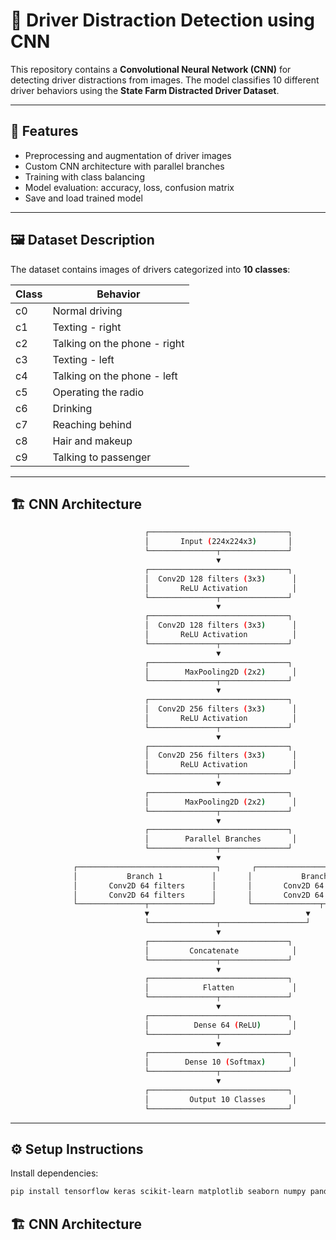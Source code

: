 # 🚗 Driver Distraction Detection using CNN

This repository contains a **Convolutional Neural Network (CNN)** for detecting driver distractions from images. The model classifies 10 different driver behaviors using the **State Farm Distracted Driver Dataset**.

---

## 🔹 Features

- Preprocessing and augmentation of driver images
- Custom CNN architecture with parallel branches
- Training with class balancing
- Model evaluation: accuracy, loss, confusion matrix
- Save and load trained model

---

## 🖼️ Dataset Description

The dataset contains images of drivers categorized into **10 classes**:

| Class | Behavior                       |
|-------|--------------------------------|
| c0    | Normal driving                 |
| c1    | Texting - right                |
| c2    | Talking on the phone - right   |
| c3    | Texting - left                 |
| c4    | Talking on the phone - left    |
| c5    | Operating the radio            |
| c6    | Drinking                       |
| c7    | Reaching behind                |
| c8    | Hair and makeup                |
| c9    | Talking to passenger           |

---

## 🏗️ CNN Architecture
```bash
                              ┌───────────────────────────────┐
                              │       Input (224x224x3)       │
                              └───────────────┬───────────────┘
                                              ▼
                              ┌───────────────────────────────┐
                              │  Conv2D 128 filters (3x3)      │
                              │       ReLU Activation          │
                              └───────────────┬───────────────┘
                                              ▼
                              ┌───────────────────────────────┐
                              │  Conv2D 128 filters (3x3)      │
                              │       ReLU Activation          │
                              └───────────────┬───────────────┘
                                              ▼
                              ┌───────────────────────────────┐
                              │        MaxPooling2D (2x2)      │
                              └───────────────┬───────────────┘
                                              ▼
                              ┌───────────────────────────────┐
                              │  Conv2D 256 filters (3x3)      │
                              │       ReLU Activation          │
                              └───────────────┬───────────────┘
                                              ▼
                              ┌───────────────────────────────┐
                              │  Conv2D 256 filters (3x3)      │
                              │       ReLU Activation          │
                              └───────────────┬───────────────┘
                                              ▼
                              ┌───────────────────────────────┐
                              │        MaxPooling2D (2x2)      │
                              └───────────────┬───────────────┘
                                              ▼
                              ┌───────────────────────────────┐
                              │        Parallel Branches       │
                              └───────────────┬───────────────┘
                                              ▼
              ┌───────────────────────────────┐       ┌───────────────────────────────┐
              │           Branch 1           │       │           Branch 2           │
              │       Conv2D 64 filters      │       │       Conv2D 64 filters      │
              │       Conv2D 64 filters      │       │       Conv2D 64 filters      │
              └───────────────┬──────────────┘       └───────────────┬──────────────┘
                              ▼                                   ▼
                              └───────────────┬───────────────────┘
                                              ▼
                              ┌───────────────────────────────┐
                              │         Concatenate            │
                              └───────────────┬───────────────┘
                                              ▼
                              ┌───────────────────────────────┐
                              │            Flatten             │
                              └───────────────┬───────────────┘
                                              ▼
                              ┌───────────────────────────────┐
                              │          Dense 64 (ReLU)       │
                              └───────────────┬───────────────┘
                                              ▼
                              ┌───────────────────────────────┐
                              │        Dense 10 (Softmax)      │
                              └───────────────┬───────────────┘
                                              ▼
                              ┌───────────────────────────────┐
                              │         Output 10 Classes      │
                              └───────────────────────────────┘
```

---

## ⚙️ Setup Instructions

Install dependencies:

```bash
pip install tensorflow keras scikit-learn matplotlib seaborn numpy pandas tqdm
```



## 🏗️ CNN Architecture

